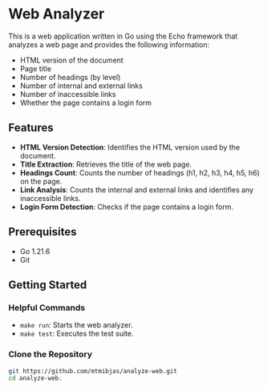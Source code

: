 # Web Analyzer

This is a web application written in Go using the Echo framework that analyzes a web page and provides the following information:

- HTML version of the document
- Page title
- Number of headings (by level)
- Number of internal and external links
- Number of inaccessible links
- Whether the page contains a login form

## Features

- **HTML Version Detection**: Identifies the HTML version used by the document.
- **Title Extraction**: Retrieves the title of the web page.
- **Headings Count**: Counts the number of headings (h1, h2, h3, h4, h5, h6) on the page.
- **Link Analysis**: Counts the internal and external links and identifies any inaccessible links.
- **Login Form Detection**: Checks if the page contains a login form.

## Prerequisites

- Go 1.21.6
- Git

## Getting Started

### Helpful Commands
- `make run`: Starts the web analyzer.
- `make test`: Executes the test suite.

### Clone the Repository

```bash
git https://github.com/mtmibjas/analyze-web.git
cd analyze-web.

